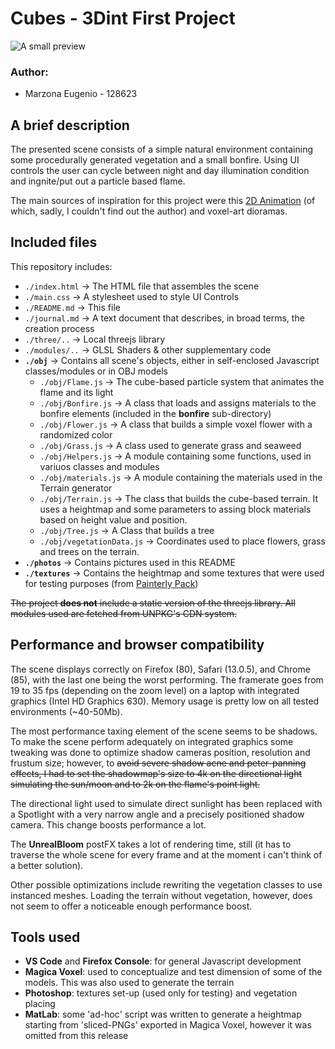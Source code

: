 # Cubes - 3Dint First Project

![A small preview](photos/showcase.gif)
### Author:
- Marzona Eugenio - 128623

## A brief description
The presented scene consists of a simple natural environment containing some procedurally generated vegetation and a small bonfire.
Using UI controls the user can cycle between night and day illumination condition and ingnite/put out a particle based flame.

The main sources of inspiration for this project were this [2D Animation](https://i.pinimg.com/originals/10/2b/e3/102be30f28f1e288229155e255b50bff.gif) (of which, sadly, I couldn't find out the author) and voxel-art dioramas.


## Included files
This repository includes:
* `./index.html` -> The HTML file that assembles the scene
* `./main.css` -> A stylesheet used to style UI Controls
* `./README.md` -> This file
* `./journal.md` -> A text document that describes, in broad terms, the creation process
* `./three/..` -> Local threejs library
* `./modules/..` -> GLSL Shaders & other supplementary code
* **`./obj`** -> Contains all scene's objects, either in self-enclosed Javascript classes/modules or in OBJ models
  * `./obj/Flame.js` -> The cube-based particle system that animates the flame and its light
  * `./obj/Bonfire.js` -> A class that loads and assigns materials to the bonfire elements (included in the **bonfire** sub-directory)
  * `./obj/Flower.js` -> A class that builds a simple voxel flower with a randomized color
  * `./obj/Grass.js` -> A class used to generate grass and seaweed
  * `./obj/Helpers.js` -> A module containing some functions, used in variuos classes and modules
  * `./obj/materials.js` -> A module containing the materials used in the Terrain generator
  * `./obj/Terrain.js` -> The class that builds the cube-based terrain. It uses a heightmap and some parameters to assing block
  materials based on height value and position.
  * `./obj/Tree.js` -> A Class that builds a tree
  * `./obj/vegetationData.js` -> Coordinates used to place flowers, grass and trees on the terrain.
* **`./photos`** -> Contains pictures used in this README
* **`./textures`** -> Contains the heightmap and some textures that were used for testing purposes (from [Painterly Pack](http://painterlypack.net/))

<s>The project **does not** include a static version of the threejs library. All modules used are fetched from UNPKG's CDN system.</s>

## Performance and browser compatibility
The scene displays correctly on Firefox (80), Safari (13.0.5), and Chrome (85), with the last one being the worst performing.
The framerate goes from 19 to 35 fps (depending on the zoom level) on a laptop with integrated graphics (Intel HD Graphics 630).
Memory usage is pretty low on all tested environments (~40-50Mb).

The most performance taxing element of the scene seems to be shadows.
To make the scene perform adequately on integrated graphics some tweaking was done to optimize shadow cameras position, resolution and frustum size; however, to <s>avoid severe shadow acne and peter-panning effects, I had to set the shadowmap's size to 4k on the directional light simulating the sun/moon and to 2k on the flame's point light.</s>

The directional light used to simulate direct sunlight has been replaced with a Spotlight with a very narrow angle and a precisely positioned shadow camera. This change boosts performance a lot.

The **UnrealBloom** postFX takes a lot of rendering time, still (it has to traverse the whole scene for every frame and at the moment i can't think of a better solution).

Other possible optimizations include rewriting the vegetation classes to use instanced meshes. Loading the terrain without vegetation, however, does not seem to offer a noticeable enough performance boost.

## Tools used 
- **VS Code** and **Firefox Console**: for general Javascript development
- **Magica Voxel**: used to conceptualize and test dimension of some of the models. This was also used to generate the terrain
- **Photoshop**: textures set-up (used only for testing) and vegetation placing
- **MatLab**: some 'ad-hoc' script was written to generate a heightmap starting from 'sliced-PNGs' exported in Magica Voxel, however it was omitted from this release

